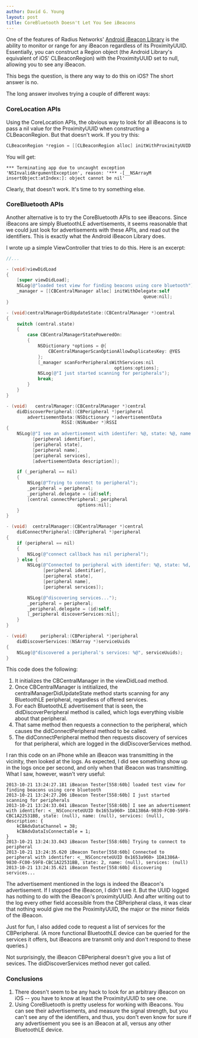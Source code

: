 ```yaml
---
author: David G. Young
layout: post
title: CoreBluetooth Doesn't Let You See iBeacons
---
```


One of the features of Radius Networks' [Android iBeacon Library](http://developer.radiusnetworks.com/ibeacon/android/) is the ability to monitor or range for any iBeacon regardless of its ProximityUUID.  Essentially, you can construct a Region object (the Android Library's equivalent of iOS' CLBeaconRegion) with the ProximityUUID set to null, allowing you to
see any iBeacon.

This begs the question, is there any way to do this on iOS?  The short answer is no.

The long answer involves trying a couple of different ways:

### CoreLocation APIs

Using the CoreLocation APIs, the obvious way to look for all iBeacons is to pass a nil value for the ProximityUUID when constructing a CLBeaconRegion.  But that doesn't work.  If you try this:

```objective-c
CLBeaconRegion *region = [[CLBeaconRegion alloc] initWithProximityUUID:nil identifier:@"myUniqueIdentifer"];
```

You will get:

```
*** Terminating app due to uncaught exception 'NSInvalidArgumentException', reason: '*** -[__NSArrayM insertObject:atIndex:]: object cannot be nil'
```

Clearly, that doesn't work.  It's time to try something else.

### CoreBluetooth APIs

Another alternative is to try the CoreBluetooth APIs to see iBeacons.  Since iBeacons are simply BluetoothLE advertisements, it seems reasonable that we could just look for advertisements with these APIs, and read out the identifiers.
This is exactly what the Android iBeacon Library does.

I wrote up a simple ViewController that tries to do this.  Here is an excerpt:

```objective-c
//...

- (void)viewDidLoad
{
    [super viewDidLoad];
    NSLog(@"loaded test view for finding beacons using core bluetooth");
    _manager = [[CBCentralManager alloc] initWithDelegate:self
                                                    queue:nil];
}

- (void)centralManagerDidUpdateState:(CBCentralManager *)central
{
    switch (central.state)
    {
        case CBCentralManagerStatePoweredOn:
        {
            NSDictionary *options = @{
                CBCentralManagerScanOptionAllowDuplicatesKey: @YES
            };
            [_manager scanForPeripheralsWithServices:nil
	                                     options:options];
            NSLog(@"I just started scanning for peripherals");
            break;
        }
    }
}

- (void)   centralManager:(CBCentralManager *)central
    didDiscoverPeripheral:(CBPeripheral *)peripheral
        advertisementData:(NSDictionary *)advertisementData
                     RSSI:(NSNumber *)RSSI
{
    NSLog(@"I see an advertisement with identifer: %@, state: %@, name: %@, services: %@, description: %@",
          [peripheral identifier],
          [peripheral state],
          [peripheral name],
          [peripheral services],
          [advertisementData description]);

    if (_peripheral == nil)
    {
        NSLog(@"Trying to connect to peripheral");
        _peripheral = peripheral;
        _peripheral.delegate = (id)self;
        [central connectPeripheral:_peripheral
                           options:nil];
    }
}

- (void)  centralManager:(CBCentralManager *)central
    didConnectPeripheral:(CBPeripheral *)peripheral
{
    if (peripheral == nil)
    {
        NSLog(@"connect callback has nil peripheral");
    } else {
        NSLog(@"Connected to peripheral with identifer: %@, state: %d, name: %@, services: %@",
              [peripheral identifier],
              [peripheral state],
              [peripheral name],
              [peripheral services]);

        NSLog(@"discovering services...");
        _peripheral = peripheral;
        _peripheral.delegate = (id)self;
        [_peripheral discoverServices:nil];
    }
}

- (void)     peripheral:(CBPeripheral *)peripheral
    didDiscoverServices:(NSArray *)serviceUuids
{
    NSLog(@"discovered a peripheral's services: %@", serviceUuids);
}
```

This code does the following:

1. It initializes the CBCentralManager in the viewDidLoad method.
2. Once CBCentralManager is intitialized, the centralManagerDidUpdateState method starts scanning for any BluetoothLE peripheral, regardless of offered services.
3. For each BluetoothLE advertisement that is seen, the didDiscoverPeripheral method is called, which logs everything visible about that peripheral.
4. That same method then requests a connection to the peripheral, which causes the didConnectPeripheral method to be called.
4. The didConnectPeripheral method then requests discovery of services for that peripheral, which are logged in the didDiscoverServices method.

I ran this code on an iPhone while an iBeacon was transmitting in the vicinity, then looked at the logs.  As expected, I did see something show up in the logs once per second,
and only when that iBeacon was transmitting.  What I saw, however, wasn't very useful:

```
2013-10-21 13:24:27.181 iBeacon Tester[558:60b] loaded test view for finding beacons using core bluetooth
2013-10-21 13:24:27.206 iBeacon Tester[558:60b] I just started scanning for peripherals
2013-10-21 13:24:33.041 iBeacon Tester[558:60b] I see an advertisement with identifer: <__NSConcreteUUID 0x1653a960> 1DA1386A-9830-FC00-59F8-CBC1A22531BB, state: (null), name: (null), services: (null),  description: {
    kCBAdvDataChannel = 38;
    kCBAdvDataIsConnectable = 1;
}
2013-10-21 13:24:33.043 iBeacon Tester[558:60b] Trying to connect to peripheral
2013-10-21 13:24:35.620 iBeacon Tester[558:60b] Connected to peripheral with identifer: <__NSConcreteUUID 0x1653a960> 1DA1386A-9830-FC00-59F8-CBC1A22531BB, state: 2, name: (null), services: (null)
2013-10-21 13:24:35.621 iBeacon Tester[558:60b] discovering services...
```

The advertisement mentioned in the logs is indeed the iBeacon's advertisement.  If I stopped the iBeacon, I didn't see it.  But the UUID logged has nothing to do with the iBeacon's
proximityUUID.  And after writing out to the log every other field accessible from the CBPeripheral class, it was clear that nothing would give me the ProximityUUID, the major or the minor
fields of the iBeacon.

Just for fun, I also added code to request a list of services for the CBPeripheral.  (A more functional BluetoothLE device can be queried for the services it offers, but iBeacons are transmit only and don't respond to these queries.)

Not surprisingly, the iBeacon CBPeripheral doesn't give you a list of sevices.  The didDiscoverServices method never got called.

### Conclusions

1. There doesn't seem to be any hack to look for an arbitrary iBeacon on iOS -- you have to know at least the ProximityUUID to see one.
2. Using CoreBluetooth is pretty useless for working with iBeacons.  You can see their advertisements, and measure the signal strength, but you can't see any of the identifiers, and thus, you don't even know for sure if any advertisement you see is an iBeacon at all, versus any other BluetoothLE device.




